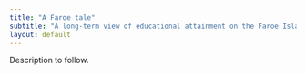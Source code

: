 ```yaml
---
title: "A Faroe tale"
subtitle: "A long-term view of educational attainment on the Faroe Islands"
layout: default
---
```


Description to follow.
